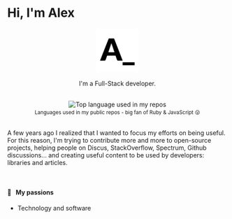 
# Hi, I'm Alex

<p align="center">
  <a href="https://aralroca.com">
    <img width="100" src="https://github.com/aralroca/aralroca.com/raw/master/public/images/logo.svg" alt="logo" />
  </a>
</p>

<p align="center">
I'm a Full-Stack developer.
</p>
</br>


<div align="center">
  <img width="" src="https://github-readme-stats.vercel.app/api/top-langs/?username=AlxFrst&layout=compact&hide_title=1&card_width=300" alt="Top language used in my repos" />
  <br />
  <small>Languages used in my public repos - big fan of Ruby & JavaScript 😛</small>
  <br />
  <br />
</div>

A few years ago I realized that I wanted to focus my efforts on being useful. For this reason, I'm trying to contribute more and more to open-source projects, helping people on Discus, StackOverflow, Spectrum, Github discussions... and creating useful content to be used by developers: libraries and articles. 

<br />


#### 🧡 &nbsp;&nbsp;My passions

* Technology and software

